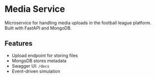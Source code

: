 # Media Service

Microservice for handling media uploads in the football league platform. Built with FastAPI and MongoDB.

## Features

- Upload endpoint for storing files
- MongoDB stores metadata
- Swagger UI: `/docs`
- Event-driven simulation

